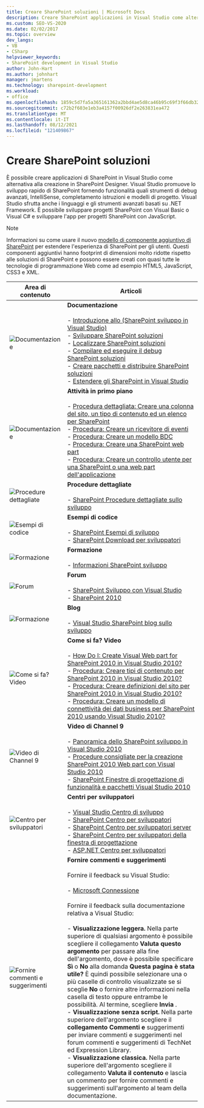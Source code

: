 ```yaml
---
title: Creare SharePoint soluzioni | Microsoft Docs
description: Creare SharePoint applicazioni in Visual Studio come alternativa alla creazione in SharePoint Designer.
ms.custom: SEO-VS-2020
ms.date: 02/02/2017
ms.topic: overview
dev_langs:
- VB
- CSharp
helpviewer_keywords:
- SharePoint development in Visual Studio
author: John-Hart
ms.author: johnhart
manager: jmartens
ms.technology: sharepoint-development
ms.workload:
- office
ms.openlocfilehash: 1859c5d7fa5a365161362a2bbd4ae5d8ca46b95c69f3f66db3241aa6fab380ab
ms.sourcegitcommit: c72b2f603e1eb3a4157f00926df2e263831ea472
ms.translationtype: MT
ms.contentlocale: it-IT
ms.lasthandoff: 08/12/2021
ms.locfileid: "121409867"
---
```

# <a name="create-sharepoint-solutions"></a>Creare SharePoint soluzioni

  È possibile creare applicazioni di SharePoint in Visual Studio come alternativa alla creazione in SharePoint Designer. Visual Studio promuove lo sviluppo rapido di SharePoint fornendo funzionalità quali strumenti di debug avanzati, IntelliSense, completamento istruzioni e modelli di progetto. Visual Studio sfrutta anche i linguaggi e gli strumenti avanzati basati su .NET Framework. È possibile sviluppare progetti SharePoint con Visual Basic o Visual C# e sviluppare l'app per progetti SharePoint con JavaScript.

> [!NOTE]
> Informazioni su come usare il nuovo [modello di componente aggiuntivo di SharePoint](/sharepoint/dev/sp-add-ins/sharepoint-add-ins) per estendere l'esperienza di SharePoint per gli utenti. Questi componenti aggiuntivi hanno footprint di dimensioni molto ridotte rispetto alle soluzioni di SharePoint e possono essere creati con quasi tutte le tecnologie di programmazione Web come ad esempio HTML5, JavaScript, CSS3 e XML.

|Area di contenuto|Articoli|
|-|-|
|![Documentazione](../sharepoint/media/vs-icon-documentation.gif "Documentazione")|**Documentazione**<br /><br /> -   [Introduzione allo &#40;SharePoint sviluppo in Visual Studio&#41;](../sharepoint/getting-started-sharepoint-development-in-visual-studio.md)<br />-   [Sviluppare SharePoint soluzioni](../sharepoint/developing-sharepoint-solutions.md)<br />-   [Localizzare SharePoint soluzioni](../sharepoint/localizing-sharepoint-solutions.md)<br />-   [Compilare ed eseguire il debug SharePoint soluzioni](../sharepoint/building-and-debugging-sharepoint-solutions.md)<br />-   [Creare pacchetti e distribuire SharePoint soluzioni](../sharepoint/packaging-and-deploying-sharepoint-solutions.md)<br />-   [Estendere gli SharePoint in Visual Studio](../sharepoint/extending-the-sharepoint-tools-in-visual-studio.md)|
|![Documentazione](../sharepoint/media/vs-icon-documentation.gif "Documentazione")|**Attività in primo piano**<br /><br /> -   [Procedura dettagliata: Creare una colonna del sito, un tipo di contenuto ed un elenco per SharePoint](../sharepoint/walkthrough-create-a-site-column-content-type-and-list-for-sharepoint.md)<br />-   [Procedura: Creare un ricevitore di eventi](../sharepoint/how-to-create-an-event-receiver.md)<br />-   [Procedura: Creare un modello BDC](../sharepoint/how-to-create-a-bdc-model.md)<br />-   [Procedura: Creare una SharePoint web part](../sharepoint/how-to-create-a-sharepoint-web-part.md)<br />-   [Procedura: Creare un controllo utente per una SharePoint o una web part dell'applicazione](../sharepoint/how-to-create-a-user-control-for-a-sharepoint-application-page-or-web-part.md)|
|![Procedure dettagliate](../sharepoint/media/vs-icon-walkthroughs.gif "Procedure dettagliate")|**Procedure dettagliate**<br /><br /> -   [SharePoint Procedure dettagliate sullo sviluppo](../sharepoint/sharepoint-development-walkthroughs.md)|
|![Esempi di codice](../sharepoint/media/vs-icon-codesamples.gif "Esempi di codice")|**Esempi di codice**<br /><br /> -   [SharePoint Esempi di sviluppo](../sharepoint/sharepoint-development-samples.md)<br />-   [SharePoint Download per sviluppatori](/sharepoint/dev/)|
|![Formazione](../sharepoint/media/vs-icon-training.gif "Formazione")|**Formazione**<br /><br /> -   [Informazioni SharePoint sviluppo](/sharepoint/dev/)|
|![Forum](../sharepoint/media/vs-icon-forums.gif "Forum")|**Forum**<br /><br /> -   [SharePoint Sviluppo con Visual Studio](https://social.msdn.microsoft.com/Forums/vstudio/home?forum=vssharepointdevelopment)<br />-   [SharePoint 2010](https://social.msdn.microsoft.com/Forums/sharepoint/home?category=sharepoint2010,sharepoint)|
|![Formazione](../sharepoint/media/vs-icon-training.gif "Formazione")|**Blog**<br /><br /> -   [Visual Studio SharePoint blog sullo sviluppo](/archive/blogs/vssharepointtoolsblog/)|
|![Come si fa? Video](../sharepoint/media/vs-icon-howdoivideos.gif "Come si fa? Video")|**Come si fa? Video**<br /><br /> -   [How Do I: Create Visual Web part for SharePoint 2010 in Visual Studio 2010?](https://visualstudio.microsoft.com/)<br />-   [Procedura: Creare tipi di contenuto per SharePoint 2010 in Visual Studio 2010?](/previous-versions/visualstudio/visual-studio-2010/dd831853\(v\=vs.100\))<br />-   [Procedura: Creare definizioni del sito per SharePoint 2010 in Visual Studio 2010?](/previous-versions/visualstudio/visual-studio-2010/dd831853\(v\=vs.100\))<br />-   [Procedura: Creare un modello di connettività dei dati business per SharePoint 2010 usando Visual Studio 2010?](/previous-versions/visualstudio/visual-studio-2010/dd831853\(v\=vs.100\))|
|![Video di Channel 9](../sharepoint/media/vs-icon-channel9videos.gif "Video di Channel 9")|**Video di Channel 9**<br /><br /> -   [Panoramica dello SharePoint sviluppo in Visual Studio 2010](https://channel9.msdn.com/blogs/funkyonex/overview-of-sharepoint-development-in-visual-studio-2010)<br />-   [Procedure consigliate per la creazione SharePoint 2010 Web part con Visual Studio 2010](https://channel9.msdn.com/blogs/funkyonex/best-practices-on-building-sharepoint-2010-web-parts-with-visual-studio-2010)<br />-   [SharePoint Finestre di progettazione di funzionalità e pacchetti Visual Studio 2010](https://channel9.msdn.com/blogs/funkyonex/sharepoint-feature-and-package-designers-in-visual-studio-2010)|
|![Centro per sviluppatori](../sharepoint/media/vs-icon-msdndevcenter.gif "Centro per sviluppatori")|**Centri per sviluppatori**<br /><br /> -   [Visual Studio Centro di sviluppo](https://visualstudio.microsoft.com/)<br />-   [SharePoint Centro per sviluppatori](/sharepoint/dev/)<br />-   [SharePoint Centro per sviluppatori server](/previous-versions/office/fp161348\(v\=office.15\))<br />-   [SharePoint Centro per sviluppatori della finestra di progettazione](/previous-versions/office/fp161348\(v\=office.15\))<br />-   [ASP.NET Centro per sviluppatori](/previous-versions/msdn10/aa336522(v=msdn.10))|
|![Fornire commenti e suggerimenti](../sharepoint/media/vs-icon-feedback.gif "Commenti e suggerimenti")|**Fornire commenti e suggerimenti**<br /><br /> Fornire il feedback su Visual Studio:<br /><br /> -   [Microsoft Connessione](/collaborate/connect-redirect)<br /><br /> Fornire il feedback sulla documentazione relativa a Visual Studio:<br /><br /> -   **Visualizzazione leggera.** Nella parte superiore di qualsiasi argomento è possibile scegliere il collegamento **Valuta questo argomento** per passare alla fine dell'argomento, dove è possibile specificare **Sì** o **No** alla domanda **Questa pagina è stata utile?** È quindi possibile selezionare una o più caselle di controllo visualizzate se si sceglie **No** o fornire altre informazioni nella casella di testo oppure entrambe le possibilità. Al termine, scegliere **Invia** .<br />-   **Visualizzazione senza script.** Nella parte superiore dell'argomento scegliere il **collegamento Commenti e** suggerimenti per inviare commenti e suggerimenti nel forum commenti e suggerimenti di TechNet ed Expression Library.<br />-   **Visualizzazione classica.** Nella parte superiore dell'argomento scegliere il collegamento **Valuta il contenuto** e lascia un commento per fornire commenti e suggerimenti sull'argomento al team della documentazione.|
